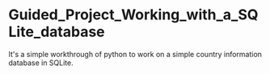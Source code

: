 # Guided_Project_Working_with_a_SQLite_database

It's a simple workthrough of python to work on a simple country information database in SQLite.
